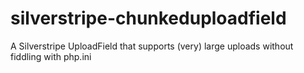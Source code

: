 # silverstripe-chunkeduploadfield
A Silverstripe UploadField that supports (very) large uploads without fiddling with php.ini
